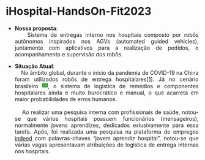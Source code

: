 # iHospital-HandsOn-Fit2023
<div style="text-align: justify"> 
	
- **Nossa proposta**:<br>&nbsp;&nbsp;&nbsp;&nbsp;Sistema de entregas interno nos hospitais composto por robôs autônomos inspirados nos AGVs (automated guided vehicles), juntamente com aplicativos para a realização de pedidos, o acompanhamento e supervisão dos robôs. 

- **Situação Atual**:<br>&nbsp;&nbsp;&nbsp;&nbsp;No âmbito global, durante o início da pandemia de COVID-19 na China foram utilizados robôs de entrega hospitalares[[1]]. Já no cenário brasileiro <img src="README_img\brazil.svg" width="15" height="15" alt="brazil" />, o sistema de logística de remédios e componentes hospitalares ainda é muito burocrático e manual, o que acarreta em maior probabilidades de erros humanos.<br><br>&nbsp;&nbsp;&nbsp;&nbsp;Ao realizar uma pesquisa interna com profissionais de saúde, notou-se que vários hospitais possuem funcionários (mensageiros), normalmente jovens aprendizes, dedicados exlusivamente para essa tarefa.
Após, foi realizada uma pesquisa na plataforma de empregos [indeed] com palavras-chaves “jovem aprendiz hospital”, notou-se que várias vagas apresentavam atribuições de logística de entrega internas nos hospitais.

 [1]: https://news.cgtn.com/news/2020-02-02/Hospitals-in-coronavirus-hit-Wuhan-use-medicine-delivery-robots-NKyRHprLry/index.html
	
 [indeed]: https://br.indeed.com/
</div>
